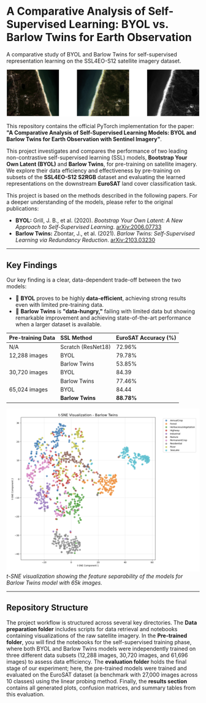 # A Comparative Analysis of Self-Supervised Learning: BYOL vs. Barlow Twins for Earth Observation
A comparative study of BYOL and Barlow Twins for self-supervised representation learning on the SSL4EO-S12 satellite imagery dataset.

![Header Image](results/ssl.png) 

This repository contains the official PyTorch implementation for the paper: **"A Comparative Analysis of Self-Supervised Learning Models: BYOL and Barlow Twins for Earth Observation with Sentinel Imagery"**.

This project investigates and compares the performance of two leading non-contrastive self-supervised learning (SSL) models, **Bootstrap Your Own Latent (BYOL)** and **Barlow Twins**, for pre-training on satellite imagery. We explore their data efficiency and effectiveness by pre-training on subsets of the **SSL4EO-S12 S2RGB** dataset and evaluating the learned representations on the downstream **EuroSAT** land cover classification task.

This project is based on the methods described in the following papers. For a deeper understanding of the models, please refer to the original publications:

-   **BYOL:** Grill, J. B., et al. (2020). *Bootstrap Your Own Latent: A New Approach to Self-Supervised Learning*. [arXiv:2006.07733](https://arxiv.org/abs/2006.07733)
-   **Barlow Twins:** Zbontar, J., et al. (2021). *Barlow Twins: Self-Supervised Learning via Redundancy Reduction*. [arXiv:2103.03230](https://arxiv.org/abs/2103.03230)
---

## Key Findings

Our key finding is a clear, data-dependent trade-off between the two models:

-   🚀 **BYOL** proves to be highly **data-efficient**, achieving strong results even with limited pre-training data.
-   🤔 **Barlow Twins** is **"data-hungry,"** failing with limited data but showing remarkable improvement and achieving state-of-the-art performance when a larger dataset is available.

| Pre-training Data | SSL Method | EuroSAT Accuracy (%) |
| :---------------- | :----------- | :------------------- |
| N/A | Scratch (ResNet18) | 72.96% |
| 12,288 images | BYOL | 79.78% |
| | Barlow Twins | 53.85% |
| 30,720 images | BYOL | 84.39 |
| | Barlow Twins | 77.46% |
| 65,024 images | BYOL | 84.44 |
| |**Barlow Twins** | **88.78%** |

![t-SNE Visualization](results/tSNE_barlow_twins_65024_images.png) 
*t-SNE visualization showing the feature separability of the models for Barlow Twins model with 65k images.*

---

## Repository Structure
The project workflow is structured across several key directories. The **Data preparation folder** includes scripts for data retrieval and notebooks containing visualizations of the raw satellite imagery. In the **Pre-trained folder**, you will find the notebooks for the self-supervised training phase, where both BYOL and Barlow Twins models were independently trained on three different data subsets (12,288 images, 30,720 images, and 61,696 images) to assess data efficiency. The **evaluation folder** holds the final stage of our experiment; here, the pre-trained models were trained and evaluated on the EuroSAT dataset (a benchmark with 27,000 images across 10 classes) using the linear probing method. Finally, the **results section** contains all generated plots, confusion matrices, and summary tables from this evaluation.
